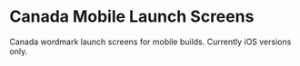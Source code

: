Canada Mobile Launch Screens
============================

Canada wordmark launch screens for mobile builds. Currently iOS versions only.


